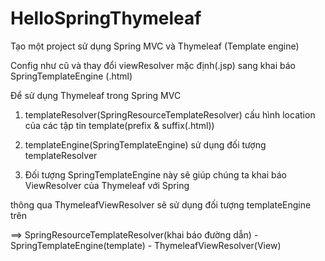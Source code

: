 # HelloSpringThymeleaf

Tạo một project sử dụng Spring MVC và Thymeleaf (Template engine)

Config như cũ và thay đổi viewResolver mặc định(.jsp) sang khai báo SpringTemplateEngine (.html)

Để sử dụng Thymeleaf trong Spring MVC

1. templateResolver(SpringResourceTemplateResolver) cấu hình location của các tập tin template(prefix & suffix(.html))

2. templateEngine(SpringTemplateEngine) sử dụng đối tượng templateResolver

3. Đối tượng SpringTemplateEngine này sẽ giúp chúng ta khai báo ViewResolver của Thymeleaf với Spring

thông qua ThymeleafViewResolver sẽ sử dụng đối tượng templateEngine trên

==> SpringResourceTemplateResolver(khai báo đường dẫn) - SpringTemplateEngine(template) - ThymeleafViewResolver(View)

